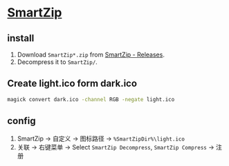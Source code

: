 # [SmartZip](https://github.com/vvyoko/SmartZip)

## install

1. Download `SmartZip*.zip` from [SmartZip - Releases](https://github.com/vvyoko/SmartZip/releases).
2. Decompress it to `SmartZip/`.

## Create light.ico form dark.ico

```sh
magick convert dark.ico -channel RGB -negate light.ico
```

## config

1. SmartZip → 自定义 → 图标路径 → `%SmartZipDir%\light.ico`
2. 关联 → 右键菜单 → Select `SmartZip Decompress`, `SmartZip Compress` → 注册
